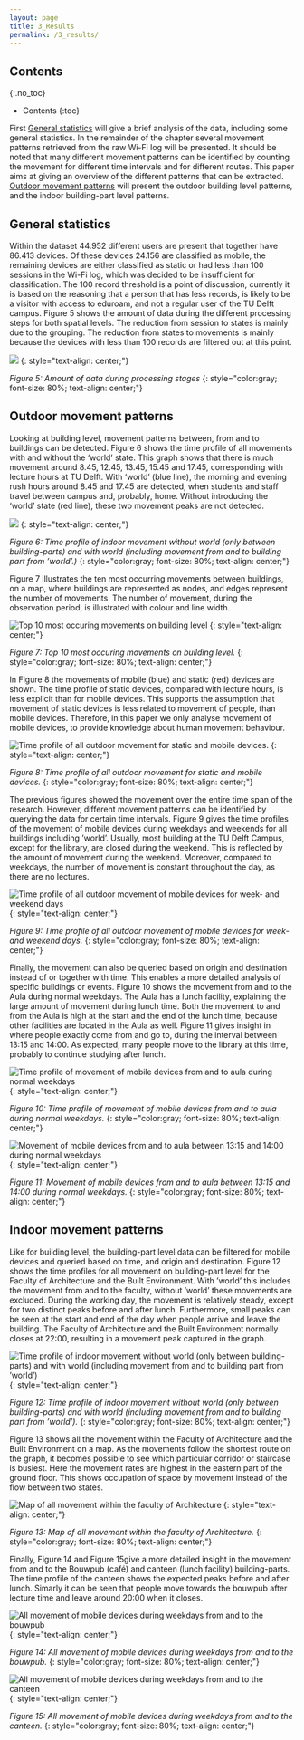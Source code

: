```yaml
---
layout: page
title: 3_Results
permalink: /3_results/
---
```


## Contents
{:.no_toc}

* Contents
{:toc}

First [General statistics](#general-statistics) will give a brief analysis of the data, including some general
statistics. In the remainder of the chapter several movement patterns
retrieved from the raw Wi-Fi log will be presented. It should be noted
that many different movement patterns can be identified by counting the
movement for different time intervals and for different routes. This
paper aims at giving an overview of the different patterns that can be
extracted. [Outdoor movement patterns](#outdoor-movement-patterns) will present the outdoor building level patterns, and the
indoor building-part level patterns.

## General statistics

Within the dataset 44.952 different users are present that together have
86.413 devices. Of these devices 24.156 are classified as mobile, the
remaining devices are either classified as static or had less than 100
sessions in the Wi-Fi log, which was decided to be insufficient for
classification. The 100 record threshold is a point of discussion,
currently it is based on the reasoning that a person that has less
records, is likely to be a visitor with access to eduroam, and not a
regular user of the TU Delft campus. Figure 5 shows the amount of data during the
different processing steps for both spatial levels. The reduction from
session to states is mainly due to the grouping. The reduction from
states to movements is mainly because the devices with less than 100
records are filtered out at this point.

![](ES-statistics.jpg)
{: style="text-align: center;"}

*Figure 5: Amount of data during processing stages*
{: style="color:gray; font-size: 80%; text-align: center;"}

## Outdoor movement patterns

Looking at building level, movement patterns between, from and to
buildings can be detected. Figure 6 shows the time profile of all movements with
and without the ‘world’ state. This graph shows that there is much
movement around 8.45, 12.45, 13.45, 15.45 and 17.45, corresponding with
lecture hours at TU Delft. With ‘world’ (blue line), the morning and
evening rush hours around 8.45 and 17.45 are detected, when students and
staff travel between campus and, probably, home. Without introducing the
‘world’ state (red line), these two movement peaks are not detected.

![](building_all_graph.png)
{: style="text-align: center;"}

*Figure 6: Time profile of indoor movement without world (only between building-parts) and with world (including movement from and to building part from ’world’.)*
{: style="color:gray; font-size: 80%; text-align: center;"}

Figure 7 illustrates the ten most occurring movements between buildings, on a
map, where buildings are represented as nodes, and edges represent the
number of movements. The number of movement, during the observation
period, is illustrated with colour and line width.

![Top 10 most occuring movements on building level](ES-mapTotal.png)
{: style="text-align: center;"}

*Figure 7: Top 10 most occuring movements on building level.*
{: style="color:gray; font-size: 80%; text-align: center;"}

In Figure 8 the movements of mobile (blue) and static (red) devices are shown.
The time profile of static devices, compared with lecture hours, is less
explicit than for mobile devices. This supports the assumption that
movement of static devices is less related to movement of people, than
mobile devices. Therefore, in this paper we only analyse movement of
mobile devices, to provide knowledge about human movement behaviour.

![Time profile of all outdoor movement for static and mobile devices.](building_mobileStatic_graph.png)
{: style="text-align: center;"}

*Figure 8: Time profile of all outdoor movement for static and mobile devices.*
{: style="color:gray; font-size: 80%; text-align: center;"}

The previous figures showed the movement over the entire time span of
the research. However, different movement patterns can be identified by
querying the data for certain time intervals. Figure 9 gives the time profiles of
the movement of mobile devices during weekdays and weekends for all
buildings including ’world’. Usually, most building at the TU Delft
Campus, except for the library, are closed during the weekend. This is
reflected by the amount of movement during the weekend. Moreover,
compared to weekdays, the number of movement is constant throughout the
day, as there are no lectures.

![Time profile of all outdoor movement of mobile devices for week- and weekend days](building_weekWeekend_graph.png)
{: style="text-align: center;"}

*Figure 9: Time profile of all outdoor movement of mobile devices for week- and weekend days.*
{: style="color:gray; font-size: 80%; text-align: center;"}

Finally, the movement can also be queried based on origin and
destination instead of or together with time. This enables a more
detailed analysis of specific buildings or events. Figure 10 shows the movement
from and to the Aula during normal weekdays. The Aula has a lunch
facility, explaining the large amount of movement during lunch time.
Both the movement to and from the Aula is high at the start and the end
of the lunch time, because other facilities are located in the Aula as
well. Figure 11 gives insight in where people exactly come from and go to, during
the interval between 13:15 and 14:00. As expected, many people move to
the library at this time, probably to continue studying after lunch.

![Time profile of movement of mobile devices from and to aula during normal weekdays](building_fromTo_aulaGraph.png)
{: style="text-align: center;"}

*Figure 10: Time profile of movement of mobile devices from and to aula during normal weekdays.*
{: style="color:gray; font-size: 80%; text-align: center;"}

![Movement of mobile devices from and to aula between 13:15 and 14:00 during normal weekdays](ES-map_1315to1400.png)
{: style="text-align: center;"}

*Figure 11: Movement of mobile devices from and to aula between 13:15 and 14:00 during normal weekdays.*
{: style="color:gray; font-size: 80%; text-align: center;"}

## Indoor movement patterns

Like for building level, the building-part level data can be filtered
for mobile devices and queried based on time, and origin and
destination. Figure 12 shows the time profiles for all movement on building-part
level for the Faculty of Architecture and the Built Environment. With
’world’ this includes the movement from and to the faculty, without
’world’ these movements are excluded. During the working day, the
movement is relatively steady, except for two distinct peaks before and
after lunch. Furthermore, small peaks can be seen at the start and end
of the day when people arrive and leave the building. The Faculty of
Architecture and the Built Environment normally closes at 22:00,
resulting in a movement peak captured in the graph.

![Time profile of indoor movement without world (only between building-parts) and with world (including movement from and to building part from ’world’)](buildingpart_all_graph.png)
{: style="text-align: center;"}

*Figure 12: Time profile of indoor movement without world (only between building-parts) and with world (including movement from and to building part from ’world’).*
{: style="color:gray; font-size: 80%; text-align: center;"}

Figure 13 shows all the movement within the Faculty of Architecture and the Built
Environment on a map. As the movements follow the shortest route on the
graph, it becomes possible to see which particular corridor or staircase
is busiest. Here the movement rates are highest in the eastern part of
the ground floor. This shows occupation of space by movement instead of
the flow between two states.

![Map of all movement within the faculty of Architecture](bk_map_total.png)
{: style="text-align: center;"}

*Figure 13: Map of all movement within the faculty of Architecture.*
{: style="color:gray; font-size: 80%; text-align: center;"}

Finally, Figure 14 and Figure 15give a more detailed insight in the movement from and to
the Bouwpub (café) and canteen (lunch facility) building-parts. The time
profile of the canteen shows the expected peaks before and after lunch.
Simarly it can be seen that people move towards the bouwpub after
lecture time and leave around 20:00 when it closes.

![All movement of mobile devices during weekdays from and to the bouwpub](buildingpart_fromTo_bouwpubGraph.png)
{: style="text-align: center;"}

*Figure 14: All movement of mobile devices during weekdays from and to the bouwpub.*
{: style="color:gray; font-size: 80%; text-align: center;"}

![All movement of mobile devices during weekdays from and to the canteen](buildingpart_fromTo_canteenGraph.png)
{: style="text-align: center;"}

*Figure 15: All movement of mobile devices during weekdays from and to the canteen.*
{: style="color:gray; font-size: 80%; text-align: center;"}

